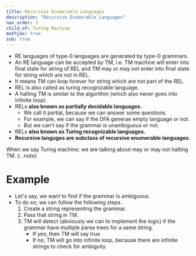 ```yaml
---
title: Recursive Enumerable Languages
description: "Recursive Enumerable Languages"
nav_order: 3
child_of: Turing Machine
mathjax: true
sub: true
---
```


- RE languages of type-0 languages are generated by type-0 grammars.
- An RE language can be accepted by TM, i.e. TM machine will enter into final state for string of REL and TM may or may not enter into final state for string which are not in REL.
- It means TM can loop forever for string which are not part of the REL.
- REL is also called as turing recognizable language.
- A halting TM is similar to the algorithm (which also never goes into infinite loop).
- RELs **also known as partially decidable languages.**
    - We call it partial, because we can answer some questions.
    - For example, we can say if the DFA generae empty language or not.
    - But we can't say if the grammar is unambiguous or not.
- RELs **also known as Turing recognizable languages.**
- **Recursive languges are subclass of recursive enumerable languages.**

When we say Turing machine; we are talking about may or may not halting TM.
{: .note}

# Example

- Let's say, we want to find if the grammar is ambiguous.
- To do so; we can follow the following steps.
    1. Create a string representing the grammar.
    2. Pass that string in TM.
    3. TM will detect (abviously we can to implement the logic) if the grammar have multiple parse trees for a same string.
        - If yes; then TM will say true.
        - If no; TM will go into infinite loop, because there are infinite strings to check for ambiguity.
    
